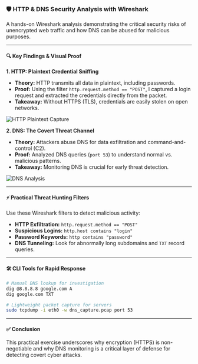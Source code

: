 ### **🛡️ HTTP & DNS Security Analysis with Wireshark**

A hands-on Wireshark analysis demonstrating the critical security risks of unencrypted web traffic and how DNS can be abused for malicious purposes.

---

#### **🔍 Key Findings & Visual Proof**

**1. HTTP: Plaintext Credential Sniffing**
*   **Theory:** HTTP transmits all data in plaintext, including passwords.
*   **Proof:** Using the filter `http.request.method == "POST"`, I captured a login request and extracted the credentials directly from the packet.
*   **Takeaway:** Without HTTPS (TLS), credentials are easily stolen on open networks.

![HTTP Plaintext Capture](https://github.com/Major241/cyber-portfolio/blob/main/images/wireshark_http.png.png?raw=true)

**2. DNS: The Covert Threat Channel**
*   **Theory:** Attackers abuse DNS for data exfiltration and command-and-control (C2).
*   **Proof:** Analyzed DNS queries (`port 53`) to understand normal vs. malicious patterns.
*   **Takeaway:** Monitoring DNS is crucial for early threat detection.

![DNS Analysis](https://github.com/Major241/cyber-portfolio/blob/main/images/wireshark_dns.png.jpeg?raw=true)

---

#### **⚡ Practical Threat Hunting Filters**

Use these Wireshark filters to detect malicious activity:
*   **HTTP Exfiltration:** `http.request.method == "POST"`
*   **Suspicious Logins:** `http.host contains "login"`
*   **Password Keywords:** `http contains "password"`
*   **DNS Tunneling:** Look for abnormally long subdomains and `TXT` record queries.

---

#### **🛠️ CLI Tools for Rapid Response**

```bash
# Manual DNS lookup for investigation
dig @8.8.8.8 google.com A
dig google.com TXT

# Lightweight packet capture for servers
sudo tcpdump -i eth0 -w dns_capture.pcap port 53
```

---

#### **✅ Conclusion**

This practical exercise underscores why encryption (HTTPS) is non-negotiable and why DNS monitoring is a critical layer of defense for detecting covert cyber attacks.
